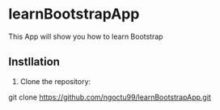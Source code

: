 # learnBootstrapApp
This App will show you how to learn Bootstrap


## Instllation

1. Clone the repository:

git clone https://github.com/ngoctu99/learnBootstrapApp.git

